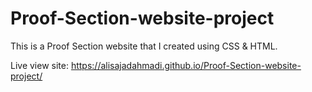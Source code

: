 # Proof-Section-website-project
This is a Proof Section website that I created using CSS &amp; HTML.

Live view site: https://alisajadahmadi.github.io/Proof-Section-website-project/
